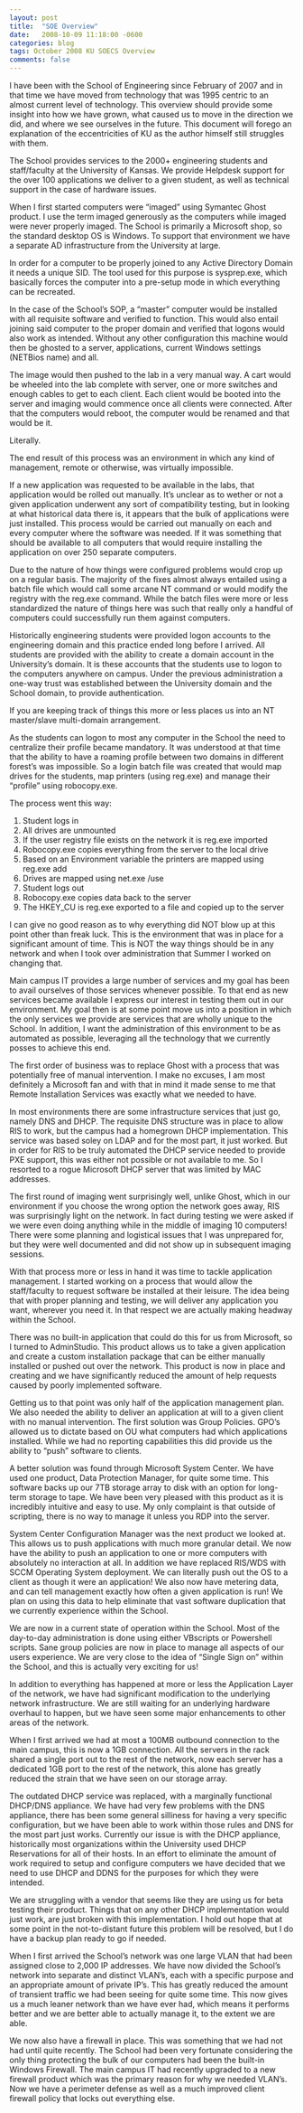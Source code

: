 ```yaml
---
layout: post
title:  "SOE Overview"
date:   2008-10-09 11:18:00 -0600
categories: blog
tags: October 2008 KU SOECS Overview
comments: false
---
```

I have been with the School of Engineering since February of 2007 and in that time we have moved from technology that was 1995 centric to an almost current level of technology. This overview should provide some insight into how we have grown, what caused us to move in the direction we did, and where we see ourselves in the future. This document will forego an explanation of the eccentricities of KU as the author himself still struggles with them.

The School provides services to the 2000+ engineering students and staff/faculty at the University of Kansas. We provide Helpdesk support for the over 100 applications we deliver to a given student, as well as technical support in the case of hardware issues.

When I first started computers were “imaged” using Symantec Ghost product. I use the term imaged generously as the computers while imaged were never properly imaged. The School is primarily a Microsoft shop, so the standard desktop OS is Windows. To support that environment we have a separate AD infrastructure from the University at large.

In order for a computer to be properly joined to any Active Directory Domain it needs a unique SID. The tool used for this purpose is sysprep.exe, which basically forces the computer into a pre-setup mode in which everything can be recreated.

In the case of the School’s SOP, a “master” computer would be installed with all requisite software and verified to function. This would also entail joining said computer to the proper domain and verified that logons would also work as intended. Without any other configuration this machine would then be ghosted to a server, applications, current Windows settings (NETBios name) and all.

The image would then pushed to the lab in a very manual way. A cart would be wheeled into the lab complete with server, one or more switches and enough cables to get to each client. Each client would be booted into the server and imaging would commence once all clients were connected. After that the computers would reboot, the computer would be renamed and that would be it.

Literally.

The end result of this process was an environment in which any kind of management, remote or otherwise, was virtually impossible.

If a new application was requested to be available in the labs, that application would be rolled out manually. It’s unclear as to wether or not a given application underwent any sort of compatibility testing, but in looking at what historical data there is, it appears that the bulk of applications were just installed. This process would be carried out manually on each and every computer where the software was needed. If it was something that should be available to all computers that would require installing the application on over 250 separate computers.

Due to the nature of how things were configured problems would crop up on a regular basis. The majority of the fixes almost always entailed using a batch file which would call some arcane NT command or would modify the registry with the reg.exe command. While the batch files were more or less standardized the nature of things here was such that really only a handful of computers could successfully run them against computers.

Historically engineering students were provided logon accounts to the engineering domain and this practice ended long before I arrived. All students are provided with the ability to create a domain account in the University’s domain. It is these accounts that the students use to logon to the computers anywhere on campus. Under the previous administration a one-way trust was established between the University domain and the School domain, to provide authentication.

If you are keeping track of things this more or less places us into an NT master/slave multi-domain arrangement.

As the students can logon to most any computer in the School the need to centralize their profile became mandatory. It was understood at that time that the ability to have a roaming profile between two domains in different forest’s was impossible. So a login batch file was created that would map drives for the students, map printers (using reg.exe) and manage their “profile” using robocopy.exe.

The process went this way:

1. Student logs in
2. All drives are unmounted
3. If the user registry file exists on the network it is reg.exe imported
4. Robocopy.exe copies everything from the server to the local drive
5. Based on an Environment variable the printers are mapped using reg.exe add
6. Drives are mapped using net.exe /use
7. Student logs out
8. Robocopy.exe copies data back to the server
9. The HKEY_CU is reg.exe exported to a file and copied up to the server

I can give no good reason as to why everything did NOT blow up at this point other than freak luck. This is the environment that was in place for a significant amount of time. This is NOT the way things should be in any network and when I took over administration that Summer I worked on changing that.

Main campus IT provides a large number of services and my goal has been to avail ourselves of those services whenever possible. To that end as new services became available I express our interest in testing them out in our environment. My goal then is at some point move us into a position in which the only services we provide are services that are wholly unique to the School. In addition, I want the administration of this environment to be as automated as possible, leveraging all the technology that we currently posses to achieve this end.

The first order of business was to replace Ghost with a process that was potentially free of manual intervention. I make no excuses, I am most definitely a Microsoft fan and with that in mind it made sense to me that Remote Installation Services was exactly what we needed to have.

In most environments there are some infrastructure services that just go, namely DNS and DHCP. The requisite DNS structure was in place to allow RIS to work, but the campus had a homegrown DHCP implementation. This service was based soley on LDAP and for the most part, it just worked. But in order for RIS to be truly automated the DHCP service needed to provide PXE support, this was either not possible or not available to me. So I resorted to a rogue Microsoft DHCP server that was limited by MAC addresses.

The first round of imaging went surprisingly well, unlike Ghost, which in our environment if you choose the wrong option the network goes away, RIS was surprisingly light on the network. In fact during testing we were asked if we were even doing anything while in the middle of imaging 10 computers! There were some planning and logistical issues that I was unprepared for, but they were well documented and did not show up in subsequent imaging sessions.

With that process more or less in hand it was time to tackle application management. I started working on a process that would allow the staff/faculty to request software be installed at their leisure. The idea being that with proper planning and testing, we will deliver any application you want, wherever you need it. In that respect we are actually making headway within the School.

There was no built-in application that could do this for us from Microsoft, so I turned to AdminStudio. This product allows us to take a given application and create a custom installation package that can be either manually installed or pushed out over the network. This product is now in place and creating and we have significantly reduced the amount of help requests caused by poorly implemented software.

Getting us to that point was only half of the application management plan. We also needed the ability to deliver an application at will to a given client with no manual intervention. The first solution was Group Policies. GPO’s allowed us to dictate based on OU what computers had which applications installed. While we had no reporting capabilities this did provide us the ability to “push” software to clients.

A better solution was found through Microsoft System Center. We have used one product, Data Protection Manager, for quite some time. This software backs up our 7TB storage array to disk with an option for long-term storage to tape. We have been very pleased with this product as it is incredibly intuitive and easy to use. My only complaint is that outside of scripting, there is no way to manage it unless you RDP into the server.

System Center Configuration Manager was the next product we looked at. This allows us to push applications with much more granular detail. We now have the ability to push an application to one or more computers with absolutely no interaction at all. In addition we have replaced RIS/WDS with SCCM Operating System deployment. We can literally push out the OS to a client as though it were an application! We also now have metering data, and can tell management exactly how often a given application is run! We plan on using this data to help eliminate that vast software duplication that we currently experience within the School.

We are now in a current state of operation within the School. Most of the day-to-day administration is done using either VBscripts or Powershell scripts. Sane group policies are now in place to manage all aspects of our users experience.  We are very close to the idea of “Single Sign on” within the School, and this is actually very exciting for us!

In addition to everything has happened at more or less the Application Layer of the network, we have had significant modification to the underlying network infrastructure. We are still waiting for an underlying hardware overhaul to happen, but we have seen some major enhancements to other areas of the network.

When I first arrived we had at most a 100MB outbound connection to the main campus, this is now a 1GB connection. All the servers in the rack shared a single port out to the rest of the network, now each server has a dedicated 1GB port to the rest of the network, this alone has greatly reduced the strain that we have seen on our storage array.

The outdated DHCP service was replaced, with a marginally functional DHCP/DNS appliance. We have had very few problems with the DNS appliance, there has been some general silliness for having a very specific configuration, but we have been able to work within those rules and DNS for the most part just works. Currently our issue is with the DHCP appliance, historically most organizations within the University used DHCP Reservations for all of their hosts. In an effort to eliminate the amount of work required to setup and configure computers we have decided that we need to use DHCP and DDNS for the purposes for which they were intended.

We are struggling with a vendor that seems like they are using us for beta testing their product. Things that on any other DHCP implementation would just work, are just broken with this implementation. I hold out hope that at some point in the not-to-distant future this problem will be resolved, but I do have a backup plan ready to go if needed.

When I first arrived the School’s network was one large VLAN that had been assigned close to 2,000 IP addresses. We have now divided the School’s network into separate and distinct VLAN’s, each with a specific purpose and an appropriate amount of private IP’s. This has greatly reduced the amount of transient traffic we had been seeing for quite some time. This now gives us a much leaner network than we have ever had, which means it performs better and we are better able to actually manage it, to the extent we are able.

We now also have a firewall in place. This was something that we had not had until quite recently. The School had been very fortunate considering the only thing protecting the bulk of our computers had been the built-in Windows Firewall. The main campus IT had recently upgraded to a new firewall product which was the primary reason for why we needed VLAN’s. Now we have a perimeter defense as well as a much improved client firewall policy that locks out everything else.
